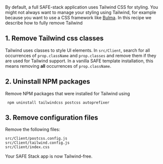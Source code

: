 By default, a full SAFE-stack application uses Tailwind CSS for styling. You might not always want to manage your styling using Tailwind, for example because you want to use a CSS framework like [Bulma](https://bulma.io/). In this recipe we describe how to fully remove Tailwind

## 1. Remove Tailwind css classes 

Tailwind uses classes to style UI elements. In `src/Client`, search for all occurrences of `prop.className` and `prop.classes` and remove them if they are used for Tailwind support. In a vanilla SAFE template installation, this means removing **all** occurrences of `prop.className`.


## 2. Uninstall NPM packages

Remove NPM packages that were installed for Tailwind using

```
 npm uninstall tailwindcss postcss autoprefixer
```

## 3. Remove configuration files

Remove the following files:

```
src/Client/postcss.config.js
src/Client/tailwind.config.js
src/Client/index.css
```

Your SAFE Stack app is now Tailwind-free.